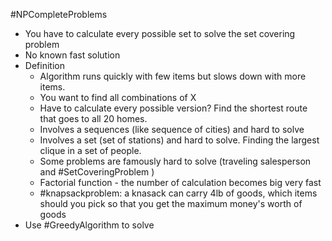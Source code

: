 
#NPCompleteProblems
- You have to calculate every possible set to solve the set covering problem
- No known fast solution
- Definition
	- Algorithm runs quickly with few items but slows down with more items. 
	- You want to find all combinations of X
	- Have to calculate every possible version? Find the shortest route that goes to all 20 homes.
	- Involves a sequences (like sequence of cities) and hard to solve
	- Involves a set (set of stations) and hard to solve. Finding the largest clique in a set of people.
	- Some problems are famously hard to solve (traveling salesperson and #SetCoveringProblem )
	- Factorial function - the number of calculation becomes big very fast
	- #knapsackproblem: a knasack can carry 4lb of goods, which items should you pick so that you get the maximum money's worth of goods
- Use #GreedyAlgorithm to solve 